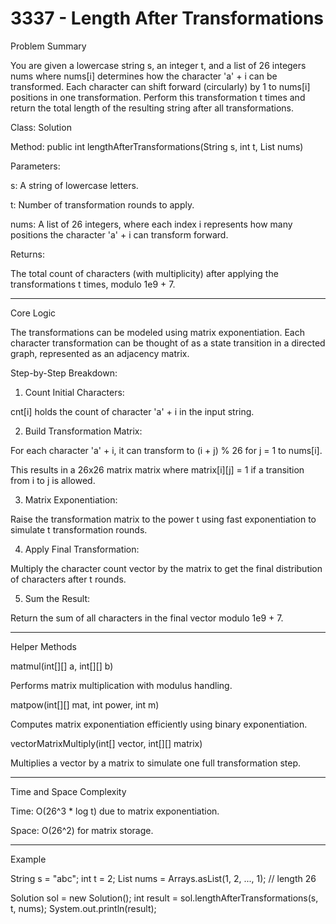 # 3337 - Length After Transformations

Problem Summary

You are given a lowercase string s, an integer t, and a list of 26 integers nums where nums[i] determines how the character 'a' + i can be transformed. Each character can shift forward (circularly) by 1 to nums[i] positions in one transformation. Perform this transformation t times and return the total length of the resulting string after all transformations.

Class: Solution

Method: public int lengthAfterTransformations(String s, int t, List<Integer> nums)

Parameters:

s: A string of lowercase letters.

t: Number of transformation rounds to apply.

nums: A list of 26 integers, where each index i represents how many positions the character 'a' + i can transform forward.


Returns:

The total count of characters (with multiplicity) after applying the transformations t times, modulo 1e9 + 7.



---

Core Logic

The transformations can be modeled using matrix exponentiation. Each character transformation can be thought of as a state transition in a directed graph, represented as an adjacency matrix.

Step-by-Step Breakdown:

1. Count Initial Characters:

cnt[i] holds the count of character 'a' + i in the input string.



2. Build Transformation Matrix:

For each character 'a' + i, it can transform to (i + j) % 26 for j = 1 to nums[i].

This results in a 26x26 matrix matrix where matrix[i][j] = 1 if a transition from i to j is allowed.



3. Matrix Exponentiation:

Raise the transformation matrix to the power t using fast exponentiation to simulate t transformation rounds.



4. Apply Final Transformation:

Multiply the character count vector by the matrix to get the final distribution of characters after t rounds.



5. Sum the Result:

Return the sum of all characters in the final vector modulo 1e9 + 7.





---

Helper Methods

matmul(int[][] a, int[][] b)

Performs matrix multiplication with modulus handling.

matpow(int[][] mat, int power, int m)

Computes matrix exponentiation efficiently using binary exponentiation.

vectorMatrixMultiply(int[] vector, int[][] matrix)

Multiplies a vector by a matrix to simulate one full transformation step.


---

Time and Space Complexity

Time: O(26^3 * log t) due to matrix exponentiation.

Space: O(26^2) for matrix storage.



---

Example

String s = "abc";
int t = 2;
List<Integer> nums = Arrays.asList(1, 2, ..., 1); // length 26

Solution sol = new Solution();
int result = sol.lengthAfterTransformations(s, t, nums);
System.out.println(result);


